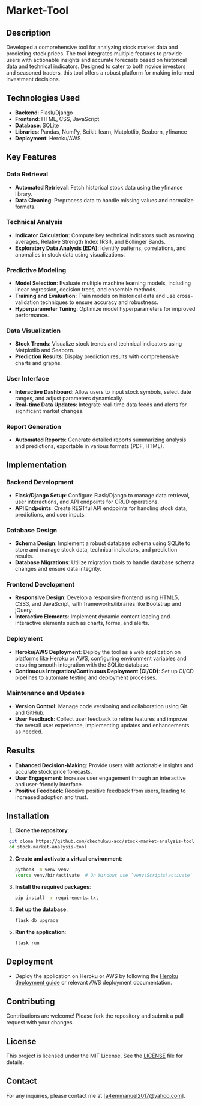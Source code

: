 # Market-Tool

## Description

Developed a comprehensive tool for analyzing stock market data and predicting stock prices. The tool integrates multiple features to provide users with actionable insights and accurate forecasts based on historical data and technical indicators. Designed to cater to both novice investors and seasoned traders, this tool offers a robust platform for making informed investment decisions.

## Technologies Used

- **Backend**: Flask/Django
- **Frontend**: HTML, CSS, JavaScript
- **Database**: SQLite
- **Libraries**: Pandas, NumPy, Scikit-learn, Matplotlib, Seaborn, yfinance
- **Deployment**: Heroku/AWS

## Key Features

### Data Retrieval

- **Automated Retrieval**: Fetch historical stock data using the yfinance library.
- **Data Cleaning**: Preprocess data to handle missing values and normalize formats.

### Technical Analysis

- **Indicator Calculation**: Compute key technical indicators such as moving averages, Relative Strength Index (RSI), and Bollinger Bands.
- **Exploratory Data Analysis (EDA)**: Identify patterns, correlations, and anomalies in stock data using visualizations.

### Predictive Modeling

- **Model Selection**: Evaluate multiple machine learning models, including linear regression, decision trees, and ensemble methods.
- **Training and Evaluation**: Train models on historical data and use cross-validation techniques to ensure accuracy and robustness.
- **Hyperparameter Tuning**: Optimize model hyperparameters for improved performance.

### Data Visualization

- **Stock Trends**: Visualize stock trends and technical indicators using Matplotlib and Seaborn.
- **Prediction Results**: Display prediction results with comprehensive charts and graphs.

### User Interface

- **Interactive Dashboard**: Allow users to input stock symbols, select date ranges, and adjust parameters dynamically.
- **Real-time Data Updates**: Integrate real-time data feeds and alerts for significant market changes.

### Report Generation

- **Automated Reports**: Generate detailed reports summarizing analysis and predictions, exportable in various formats (PDF, HTML).

## Implementation

### Backend Development

- **Flask/Django Setup**: Configure Flask/Django to manage data retrieval, user interactions, and API endpoints for CRUD operations.
- **API Endpoints**: Create RESTful API endpoints for handling stock data, predictions, and user inputs.

### Database Design

- **Schema Design**: Implement a robust database schema using SQLite to store and manage stock data, technical indicators, and prediction results.
- **Database Migrations**: Utilize migration tools to handle database schema changes and ensure data integrity.

### Frontend Development

- **Responsive Design**: Develop a responsive frontend using HTML5, CSS3, and JavaScript, with frameworks/libraries like Bootstrap and jQuery.
- **Interactive Elements**: Implement dynamic content loading and interactive elements such as charts, forms, and alerts.

### Deployment

- **Heroku/AWS Deployment**: Deploy the tool as a web application on platforms like Heroku or AWS, configuring environment variables and ensuring smooth integration with the SQLite database.
- **Continuous Integration/Continuous Deployment (CI/CD)**: Set up CI/CD pipelines to automate testing and deployment processes.

### Maintenance and Updates

- **Version Control**: Manage code versioning and collaboration using Git and GitHub.
- **User Feedback**: Collect user feedback to refine features and improve the overall user experience, implementing updates and enhancements as needed.

## Results

- **Enhanced Decision-Making**: Provide users with actionable insights and accurate stock price forecasts.
- **User Engagement**: Increase user engagement through an interactive and user-friendly interface.
- **Positive Feedback**: Receive positive feedback from users, leading to increased adoption and trust.

## Installation

1. **Clone the repository**:
  ```bash
   git clone https://github.com/okechukwu-acc/stock-market-analysis-tool.git
   cd stock-market-analysis-tool
   ```

2. **Create and activate a virtual environment**:
   ```bash
   python3 -m venv venv
   source venv/bin/activate  # On Windows use `venv\Scripts\activate`
   ```

3. **Install the required packages**:
   ```bash
   pip install -r requirements.txt
   ```

4. **Set up the database**:
   ```bash
   flask db upgrade
   ```

5. **Run the application**:
   ```bash
   flask run
   ```

## Deployment

- Deploy the application on Heroku or AWS by following the [Heroku deployment guide](https://devcenter.heroku.com/articles/deploying-python) or relevant AWS deployment documentation.

## Contributing

Contributions are welcome! Please fork the repository and submit a pull request with your changes.

## License

This project is licensed under the MIT License. See the [LICENSE](LICENSE) file for details.

## Contact

For any inquiries, please contact me at [a4emmanuel2017@yahoo.com].
